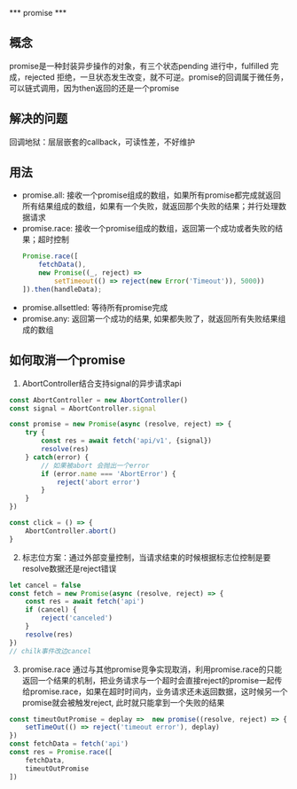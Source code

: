 *** promise ***
## 概念
promise是一种封装异步操作的对象，有三个状态pending 进行中，fulfilled 完成，rejected 拒绝，一旦状态发生改变，就不可逆。promise的回调属于微任务，可以链式调用，因为then返回的还是一个promise

## 解决的问题
回调地狱：层层嵌套的callback，可读性差，不好维护

## 用法
- promise.all: 接收一个promise组成的数组，如果所有promise都完成就返回所有结果组成的数组，如果有一个失败，就返回那个失败的结果；并行处理数据请求
- promise.race: 接收一个promise组成的数组，返回第一个成功或者失败的结果；超时控制
    ```js
    Promise.race([
        fetchData(),
        new Promise((_, reject) => 
            setTimeout(() => reject(new Error('Timeout')), 5000))
    ]).then(handleData);
    ```
- promise.allsettled: 等待所有promise完成
- promise.any: 返回第一个成功的结果, 如果都失败了，就返回所有失败结果组成的数组

## 如何取消一个promise
1. AbortController结合支持signal的异步请求api
```js
const AbortController = new AbortController()
const signal = AbortController.signal

const promise = new Promise(async (resolve, reject) => {
    try {
        const res = await fetch('api/v1', {signal})
        resolve(res)
    } catch(error) {
        // 如果被abort 会抛出一个error
        if (error.name === 'AbortError') {
            reject('abort error')
        }
    }
})

const click = () => {
    AbortController.abort()
}
```
2. 标志位方案：通过外部变量控制，当请求结束的时候根据标志位控制是要resolve数据还是reject错误
```js
let cancel = false
const fetch = new Promise(async (resolve, reject) => {
    const res = await fetch('api')
    if (cancel) {
        reject('canceled')
    }
    resolve(res)
})
// chilk事件改边cancel
```
3. promise.race 通过与其他promise竞争实现取消，利用promise.race的只能返回一个结果的机制，把业务请求与一个超时会直接reject的promise一起传给promise.race，如果在超时时间内，业务请求还未返回数据，这时候另一个promise就会被触发reject, 此时就只能拿到一个失败的结果
```js
const timeutOutPromise = deplay =>  new promise((resolve, reject) => {
    setTimeOut(() => reject('timeout error'), deplay)
})
const fetchData = fetch('api')
const res = Promise.race([
    fetchData,
    timeutOutPromise
])
```